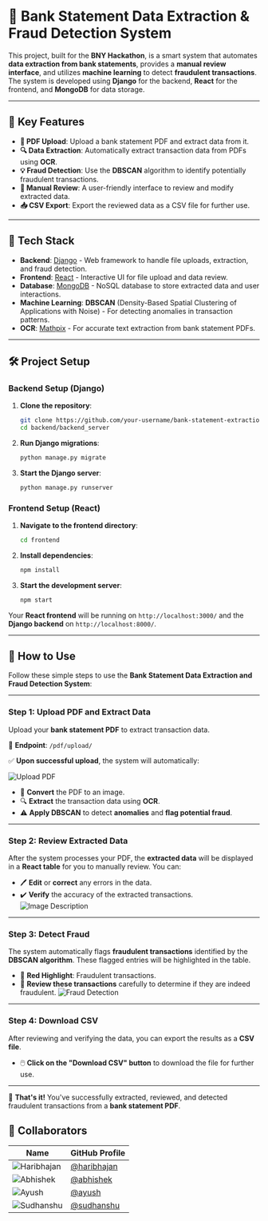 # 🏦 Bank Statement Data Extraction & Fraud Detection System

This project, built for the **BNY Hackathon**, is a smart system that automates **data extraction from bank statements**, provides a **manual review interface**, and utilizes **machine learning** to detect **fraudulent transactions**. The system is developed using **Django** for the backend, **React** for the frontend, and **MongoDB** for data storage.

---

## 🎯 Key Features

- **📄 PDF Upload**: Upload a bank statement PDF and extract data from it.
- **🔍 Data Extraction**: Automatically extract transaction data from PDFs using **OCR**.
- **💡 Fraud Detection**: Use the **DBSCAN** algorithm to identify potentially fraudulent transactions.
- **📝 Manual Review**: A user-friendly interface to review and modify extracted data.
- **📥 CSV Export**: Export the reviewed data as a CSV file for further use.

---

## 🚀 Tech Stack

- **Backend**: [Django](https://www.djangoproject.com/) - Web framework to handle file uploads, extraction, and fraud detection.
- **Frontend**: [React](https://reactjs.org/) - Interactive UI for file upload and data review.
- **Database**: [MongoDB](https://www.mongodb.com/) - NoSQL database to store extracted data and user interactions.
- **Machine Learning**: **DBSCAN** (Density-Based Spatial Clustering of Applications with Noise) - For detecting anomalies in transaction patterns.
- **OCR**: [Mathpix](https://mathpix.com/) - For accurate text extraction from bank statement PDFs.

---

## 🛠️ Project Setup

### **Backend Setup (Django)**

1. **Clone the repository**:

    ```bash
    git clone https://github.com/your-username/bank-statement-extraction.git
    cd backend/backend_server
    ```

2. **Run Django migrations**:

    ```bash
    python manage.py migrate
    ```

3. **Start the Django server**:

    ```bash
    python manage.py runserver
    ```

### **Frontend Setup (React)**

1. **Navigate to the frontend directory**:

    ```bash
    cd frontend
    ```

2. **Install dependencies**:

    ```bash
    npm install
    ```

3. **Start the development server**:

    ```bash
    npm start
    ```

Your **React frontend** will be running on `http://localhost:3000/` and the **Django backend** on `http://localhost:8000/`.

------------------------------------------------------------------------------------------------------------------------------------------------------------------------------------



## 📄 **How to Use**

Follow these simple steps to use the **Bank Statement Data Extraction and Fraud Detection System**:

---

### Step 1: **Upload PDF and Extract Data**

Upload your **bank statement PDF** to extract transaction data.

📂 **Endpoint**: `/pdf/upload/`

✅ **Upon successful upload**, the system will automatically:

![Upload PDF](https://drive.google.com/uc?export=view&id=1DepUZyaKDF5oNbhFm-scjW3zcTQ9joV4)

- 🔄 **Convert** the PDF to an image.
- 🔍 **Extract** the transaction data using **OCR**.
- ⚠️ **Apply DBSCAN** to detect **anomalies** and **flag potential fraud**.

---

### Step 2: **Review Extracted Data**

After the system processes your PDF, the **extracted data** will be displayed in a **React table** for you to manually review. You can:

- 🖊️ **Edit** or **correct** any errors in the data.
- ✔️ **Verify** the accuracy of the extracted transactions.
![Image Description](https://drive.google.com/uc?export=view&id=1-EhXUbi852R4r6Wq12lVOEtQ-YtofA4k)




---

### Step 3: **Detect Fraud**

The system automatically flags **fraudulent transactions** identified by the **DBSCAN algorithm**. These flagged entries will be highlighted in the table.

- 🔴 **Red Highlight**: Fraudulent transactions.
- 👀 **Review these transactions** carefully to determine if they are indeed fraudulent.
![Fraud Detection](https://drive.google.com/uc?export=view&id=1bzDLgM5z6EdCpitgGF7I-1IZ0FqtW8KZ)

---

### Step 4: **Download CSV**

After reviewing and verifying the data, you can export the results as a **CSV file**.

- 🖱️ **Click on the "Download CSV" button** to download the file for further use.

---

🎉 **That's it!** You've successfully extracted, reviewed, and detected fraudulent transactions from a **bank statement PDF**.


## 👥 Collaborators

| Name         | GitHub Profile                                    |
|--------------|---------------------------------------------------|
| ![Haribhajan](https://github.com/haribhajan.png?size=50) | [@haribhajan](https://github.com/haribhajan)      |
| ![Abhishek](https://github.com/abhishek.png?size=50)     | [@abhishek](https://github.com/abhishek)          |
| ![Ayush](https://github.com/ayush.png?size=50)           | [@ayush](https://github.com/ayush)                |
| ![Sudhanshu](https://github.com/sudhanshu.png?size=50)   | [@sudhanshu](https://github.com/sudhanshu)        |










